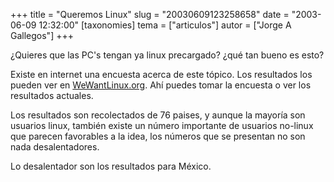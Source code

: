 +++
title = "Queremos Linux"
slug = "20030609123258658"
date = "2003-06-09 12:32:00"
[taxonomies]
tema = ["articulos"]
autor = ["Jorge A Gallegos"]
+++

¿Quieres que las PC's tengan ya linux precargado? ¿qué tan bueno es
esto?

Existe en internet una encuesta acerca de este tópico. Los resultados
los pueden ver en [WeWantLinux.org](http://www.wewantlinux.org). Ahí
puedes tomar la encuesta o ver los resultados actuales.

Los resultados son recolectados de 76 paises, y aunque la mayoría son
usuarios linux, también existe un número importante de usuarios no-linux
que parecen favorables a la idea, los números que se presentan no son
nada desalentadores.

Lo desalentador son los resultados para México.

